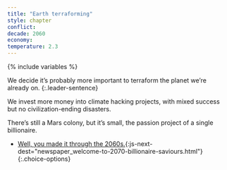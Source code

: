 ```yaml
---
title: "Earth terraforming"
style: chapter
conflict: 
decade: 2060
economy: 
temperature: 2.3
---
```


{% include variables %}


We decide it’s probably more important to terraform the planet we’re already on. 
{:.leader-sentence}

We invest more money into climate hacking projects, with mixed success but no civilization-ending disasters.

There’s still a Mars colony, but it’s small, the passion project of a single billionaire.

- [Well, you made it through the 2060s.](part-page_2070.html){:js-next-dest="newspaper_welcome-to-2070-billionaire-saviours.html"}
{:.choice-options}
